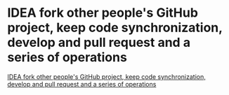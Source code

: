 # IDEA fork other people's GitHub project, keep code synchronization, develop and pull request and a series of operations
[IDEA fork other people's GitHub project, keep code synchronization, develop and pull request and a series of operations](https://aiwithcloud.com/2022/09/15/idea_fork_other_peoples_github_project_keep_code_synchronization_develop_and_pull_request_and_a_series_of_operations/)
